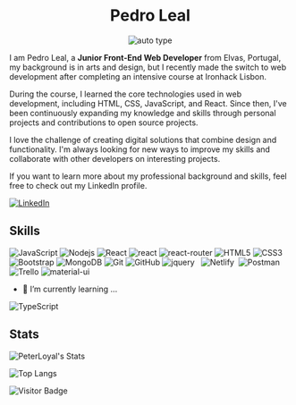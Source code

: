 ### <h1 align="center">&emsp;Pedro Leal&emsp;</h1>

<p align="center">
    <img alt="auto type" src="https://readme-typing-svg.herokuapp.com/?lines=Front-End+Developer&font=Fira%20Code&color=%44AA99&center=true&width=280&height=50">
</p>


I am Pedro Leal, a **Junior Front-End Web Developer** from Elvas, Portugal, my background is in arts and design, but I recently made the switch to web development after completing an intensive course at Ironhack Lisbon.

During the course, I learned the core technologies used in web development, including HTML, CSS, JavaScript, and React. Since then, I've been continuously expanding my knowledge and skills through personal projects and contributions to open source projects.

I love the challenge of creating digital solutions that combine design and functionality. I'm always looking for new ways to improve my skills and collaborate with other developers on interesting projects.

If you want to learn more about my professional background and skills, feel free to check out my LinkedIn profile.


[![LinkedIn](https://img.shields.io/badge/linkedin-%230077B5.svg?style=for-the-badge&logo=linkedin&logoColor=white)](https://www.linkedin.com/in/pedroleal6/)


## Skills

![JavaScript](https://img.shields.io/badge/-JavaScript-black?style=flat-square&logo=javascript)
![Nodejs](https://img.shields.io/badge/-Nodejs-black?style=flat-square&logo=Node.js)
![React](https://img.shields.io/badge/-React-black?style=flat-square&logo=react)
![react](https://img.shields.io/badge/React-20232A?style=flat-square&logo=react&logoColor=61DAFB)
![react-router](https://img.shields.io/badge/React_Router-CA4245?style=flat-square&logo=react-router&logoColor=white)
![HTML5](https://img.shields.io/badge/-HTML5-E34F26?style=flat-square&logo=html5&logoColor=white)
![CSS3](https://img.shields.io/badge/-CSS3-1572B6?style=flat-square&logo=css3)
![Bootstrap](https://img.shields.io/badge/-Bootstrap-563D7C?style=flat-square&logo=bootstrap)
![MongoDB](https://img.shields.io/badge/-MongoDB-black?style=flat-square&logo=mongodb)
![Git](https://img.shields.io/badge/-Git-black?style=flat-square&logo=git)
![GitHub](https://img.shields.io/badge/-GitHub-181717?style=flat-square&logo=github)
![jquery](https://img.shields.io/badge/jQuery-0769AD?style=flat-square&logo=jquery&logoColor=white)
![<Rest API>](https://img.shields.io/badge/-RestAPI-2287c9?style=flat-square&logo=cyclic&logoColor=white)
![<Cloudinary>](https://img.shields.io/badge/-Cloudinary-2287c9?style=flat-square&logo=cloudinary&logoColor=white)
![Netlify](https://img.shields.io/badge/netlify-%23000000.svg?style=for-the-badge&logo=netlify&logoColor=#00C7B7)
![<Cyclic>](https://img.shields.io/badge/-Cyclic-2287c9?style=flat-square&logo=cyclic&logoColor=white)
![Postman](https://img.shields.io/badge/Postman-FF6C37?style=for-the-badge&logo=postman&logoColor=white)
![Trello](https://img.shields.io/badge/Trello-%23026AA7.svg?style=for-the-badge&logo=Trello&logoColor=white)
![material-ui](https://img.shields.io/badge/Material_UI-0081CB?style=flat-square&logo=mui&logoColor=white)

- 🚀 I’m currently learning ...

![TypeScript](https://img.shields.io/badge/typescript-%23007ACC.svg?style=for-the-badge&logo=typescript&logoColor=white)

## Stats

![PeterLoyal's Stats](https://github-readme-stats.vercel.app/api?username=PeterLoyal&show_icons=true&theme=prussian)


![Top Langs](https://github-readme-stats.vercel.app/api/top-langs/?username=PeterLoyal&hide=TeX&layout=compact&theme=prussian)
  
  

![Visitor Badge](https://visitor-badge.laobi.icu/badge?page_id=PeterLoyal)
